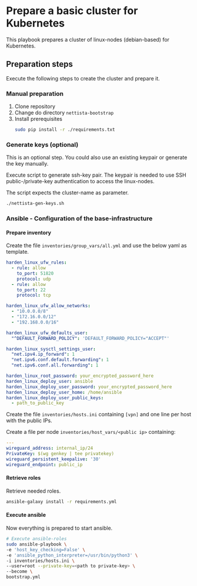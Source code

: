 # Prepare a basic cluster for Kubernetes
This playbook prepares a cluster of linux-nodes (debian-based) for Kubernetes.

## Preparation steps

Execute the following steps to create the cluster and prepare it.

### Manual preparation 
1. Clone repository
2. Change do directory `nettista-bootstrap`
3. Install prerequisites 
    ```bash
    sudo pip install -r ./requirements.txt
    ```

### Generate keys (optional)
This is an optional step. You could also use an existing keypair or generate the key manually. 

Execute script to generate ssh-key pair. The keypair is needed to use SSH public-/private-key authentication to access the linux-nodes.

The script expects the cluster-name as parameter. 

```bash
./nettista-gen-keys.sh 
```

### Ansible - Configuration of the base-infrastructure

#### Prepare inventory

Create the file `inventories/group_vars/all.yml` and use the below yaml as template.

```yaml
harden_linux_ufw_rules:
  - rule: allow
    to_port: 51820
    protocol: udp
  - rule: allow
    to_port: 22
    protocol: tcp

harden_linux_ufw_allow_networks:
  - "10.0.0.0/8"
  - "172.16.0.0/12"
  - "192.168.0.0/16"

harden_linux_ufw_defaults_user:
  "^DEFAULT_FORWARD_POLICY": 'DEFAULT_FORWARD_POLICY="ACCEPT"'

harden_linux_sysctl_settings_user:
  "net.ipv4.ip_forward": 1
  "net.ipv6.conf.default.forwarding": 1
  "net.ipv6.conf.all.forwarding": 1

harden_linux_root_password: your_encrypted_password_here
harden_linux_deploy_user: ansible
harden_linux_deploy_user_password: your_encrypted_password_here
harden_linux_deploy_user_home: /home/ansible
harden_linux_deploy_user_public_keys:
  - path_to_public_key

```

Create the file `inventories/hosts.ini` containing `[vpn]` and one line per host with the public IPs. 

Create a file per node `inventories/host_vars/<public ip>` containing:

```yaml
---
wireguard_address: internal_ip/24 
PrivateKey: $(wg genkey | tee privatekey)
wireguard_persistent_keepalive: '30'
wireguard_endpoint: public_ip
```

#### Retrieve roles
Retrieve needed roles.

```bash
ansible-galaxy install -r requirements.yml
```

#### Execute ansible
Now everything is prepared to start ansible. 

```bash
# Execute ansible-roles
sudo ansible-playbook \
-e 'host_key_checking=False' \
-e 'ansible_python_interpreter=/usr/bin/python3' \
-i inventories/hosts.ini \
--user=root --private-key=<path to private-key> \
--become \
bootstrap.yml
```
